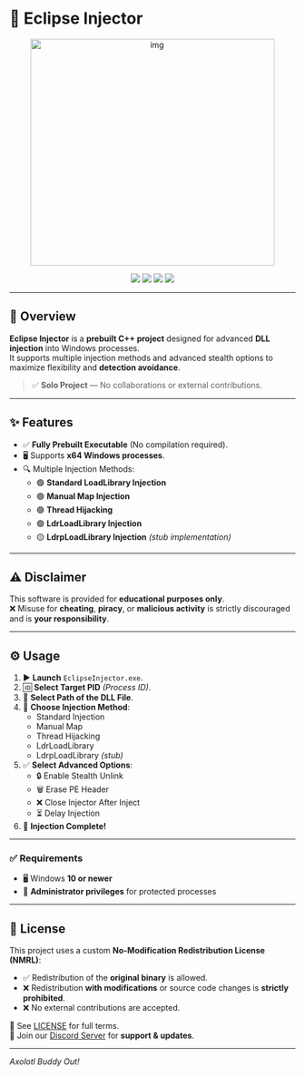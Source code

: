 # 🌙 Eclipse Injector
<p align="center">
  <img width="430" height="400" alt="img" src="https://github.com/user-attachments/assets/aa7a17cd-33f0-4eb8-882c-a2eda8b44945" />
</p>

<p align="center">
  <a href="#"><img src="https://img.shields.io/badge/Build-Stable-6f42c1?style=for-the-badge&logo=c%2B%2B&logoColor=white" /></a>
  <a href="#"><img src="https://img.shields.io/github/license/AxolotlBuddy1/EclipseInjector?style=for-the-badge&color=purple" /></a>
  <a href="#"><img src="https://img.shields.io/badge/Platform-Windows-blue?style=for-the-badge&logo=windows" /></a>
  <a href="#"><img src="https://img.shields.io/badge/Version-1.0.0-black?style=for-the-badge" /></a>
</p>

---

## 📌 Overview  
**Eclipse Injector** is a **prebuilt C++ project** designed for advanced **DLL injection** into Windows processes.  
It supports multiple injection methods and advanced stealth options to maximize flexibility and **detection avoidance**.

> ✅ **Solo Project** — No collaborations or external contributions.

---

## ✨ Features
- ✅ **Fully Prebuilt Executable** (No compilation required).
- 🖥️ Supports **x64 Windows processes**.
- 🔍 Multiple Injection Methods:
  - 🟢 **Standard LoadLibrary Injection**
  - 🟢 **Manual Map Injection**
  - 🟢 **Thread Hijacking**
  - 🟢 **LdrLoadLibrary Injection**
  - 🟡 **LdrpLoadLibrary Injection** *(stub implementation)*

---

## ⚠️ Disclaimer
This software is provided for **educational purposes only**.  
❌ Misuse for **cheating**, **piracy**, or **malicious activity** is strictly discouraged and is **your responsibility**.

---

## ⚙️ Usage
1. ▶️ **Launch** `EclipseInjector.exe`.
2. 🆔 **Select Target PID** *(Process ID)*.
3. 📂 **Select Path of the DLL File**.
4. 🔽 **Choose Injection Method**:
    - Standard Injection  
    - Manual Map  
    - Thread Hijacking  
    - LdrLoadLibrary  
    - LdrpLoadLibrary *(stub)*  
5. ✅ **Select Advanced Options**:
    - 🔒 Enable Stealth Unlink  
    - 🗑️ Erase PE Header  
    - ❌ Close Injector After Inject  
    - ⏳ Delay Injection  
6. 🎉 **Injection Complete!**

---

### ✅ Requirements
- 🖥️ Windows **10 or newer**  
- 🔑 **Administrator privileges** for protected processes
  
---

## 📜 License
This project uses a custom **No-Modification Redistribution License (NMRL)**:  
- ✅ Redistribution of the **original binary** is allowed.  
- ❌ Redistribution **with modifications** or source code changes is **strictly prohibited**.  
- ❌ No external contributions are accepted.  

📄 See [LICENSE](./LICENSE) for full terms.  
💬 Join our [Discord Server](https://discord.gg/bRJnxWx7ne) for **support & updates**.

---
*Axolotl Buddy Out!*
